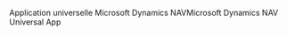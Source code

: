 <span data-ttu-id="b65d9-101">Application universelle Microsoft Dynamics NAV</span><span class="sxs-lookup"><span data-stu-id="b65d9-101">Microsoft Dynamics NAV Universal App</span></span>